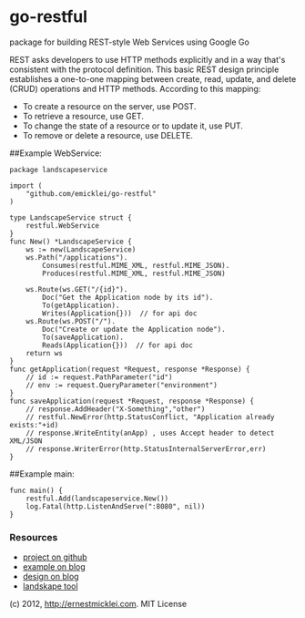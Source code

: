 go-restful
==========

package for building REST-style Web Services using Google Go

REST asks developers to use HTTP methods explicitly and in a way that's consistent with the protocol definition. This basic REST design principle establishes a one-to-one mapping between create, read, update, and delete (CRUD) operations and HTTP methods. According to this mapping:

- To create a resource on the server, use POST.
- To retrieve a resource, use GET.
- To change the state of a resource or to update it, use PUT.
- To remove or delete a resource, use DELETE.
    
##Example WebService:

	package landscapeservice

	import (
	    "github.com/emicklei/go-restful"
	)

	type LandscapeService struct {
		restful.WebService
	}
	func New() *LandscapeService {
		ws := new(LandscapeService)
	   	ws.Path("/applications").
			Consumes(restful.MIME_XML, restful.MIME_JSON).
			Produces(restful.MIME_XML, restful.MIME_JSON)

		ws.Route(ws.GET("/{id}").
			Doc("Get the Application node by its id").
			To(getApplication).
			Writes(Application{}))  // for api doc
		ws.Route(ws.POST("/").
			Doc("Create or update the Application node").
			To(saveApplication).
			Reads(Application{}))  // for api doc
		return ws
	}
	func getApplication(request *Request, response *Response) {
		// id := request.PathParameter("id")
		// env := request.QueryParameter("environment")
	}
	func saveApplication(request *Request, response *Response) {
		// response.AddHeader("X-Something","other")
		// restful.NewError(http.StatusConflict, "Application already exists:"+id)
		// response.WriteEntity(anApp) , uses Accept header to detect XML/JSON
		// response.WriterError(http.StatusInternalServerError,err)
	}	

##Example main:

	func main() {
		restful.Add(landscapeservice.New())	
		log.Fatal(http.ListenAndServe(":8080", nil))	
	}


### Resources

- [project on github](https://github.com/emicklei/go-restful)
- [example on blog](http://ernestmicklei.com/2012/11/24/go-restful-first-working-example/)
- [design on blog](http://ernestmicklei.com/2012/11/11/go-restful-api-design/)
- [landskape tool](https://github.com/emicklei/landskape)

(c) 2012, http://ernestmicklei.com. MIT License
